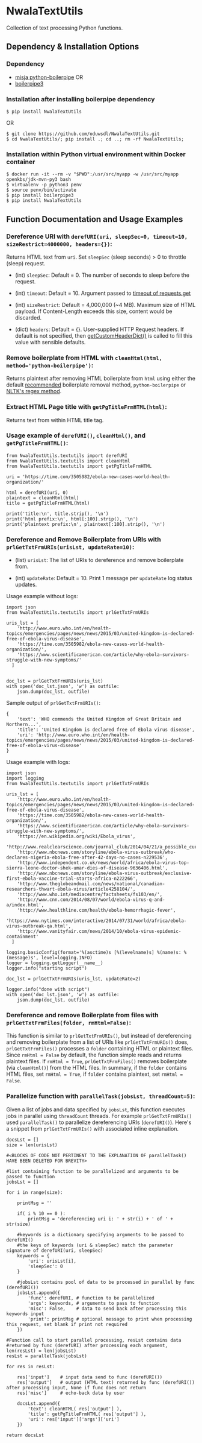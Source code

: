 # NwalaTextUtils

Collection of text processing Python functions.
## Dependency & Installation Options
### Dependency

* [misja python-boilerpipe](https://github.com/misja/python-boilerpipe/) OR
* [boilerpipe3](https://github.com/slaveofcode/boilerpipe3)

### Installation after installing boilerpipe dependency
```
$ pip install NwalaTextUtils
```
OR
```
$ git clone https://github.com/oduwsdl/NwalaTextUtils.git
$ cd NwalaTextUtils/; pip install .; cd ..; rm -rf NwalaTextUtils;
```
### Installation within Python virtual environment within Docker container
```
$ docker run -it --rm -v "$PWD":/usr/src/myapp -w /usr/src/myapp openkbs/jdk-mvn-py3 bash
$ virtualenv -p python3 penv
$ source penv/bin/activate
$ pip install boilerpipe3
$ pip install NwalaTextUtils
```

## Function Documentation and Usage Examples

### Dereference URI with `derefURI(uri, sleepSec=0, timeout=10, sizeRestrict=4000000, headers={})`: 
Returns HTML text from `uri`. Set `sleepSec` (sleep seconds) > 0 to throttle (sleep) request.

* (int) `sleepSec`: Default = 0. The number of seconds to sleep before the request.

* (int)  `timeout`: Default = 10. Argument passed to [timeout of requests.get](https://2.python-requests.org/en/master/user/quickstart/#timeouts)

* (int)  `sizeRestrict`: Default = 4,000,000 (~4 MB). Maximum size of HTML payload. If Content-Length exceeds this size, content would be discarded.

* (dict) `headers`: Default = {}. User-supplied HTTP Request headers. If default is not specified, then [getCustomHeaderDict()](https://github.com/oduwsdl/NwalaTextUtils/blob/logfixes/NwalaTextUtils/textutils.py#L69) is called to fill this value with sensible defaults.

### Remove boilerplate from HTML with `cleanHtml(html, method='python-boilerpipe')`:
Returns plaintext after removing HTML boilerplate from `html` using either the default [recommended](https://ws-dl.blogspot.com/2017/03/2017-03-20-survey-of-5-boilerplate.html) boilerplate removal method, `python-boilerpipe` or [NLTK's regex method](https://github.com/nltk/nltk/commit/39a303e5ddc4cdb1a0b00a3be426239b1c24c8bb).

### Extract HTML Page title with `getPgTitleFrmHTML(html)`:
Returns text from within HTML title tag.

### Usage example of `derefURI()`, `cleanHtml()`, and `getPgTitleFrmHTML()`:
```
from NwalaTextUtils.textutils import derefURI
from NwalaTextUtils.textutils import cleanHtml
from NwalaTextUtils.textutils import getPgTitleFrmHTML

uri = 'https://time.com/3505982/ebola-new-cases-world-health-organization/'

html = derefURI(uri, 0)
plaintext = cleanHtml(html)
title = getPgTitleFrmHTML(html)

print('title:\n', title.strip(), '\n')
print('html prefix:\n', html[:100].strip(), '\n')
print('plaintext prefix:\n', plaintext[:100].strip(), '\n')
```

### Dereference and Remove Boilerplate from URIs with `prlGetTxtFrmURIs(urisLst, updateRate=10)`:

* (list) `urisLst`: The list of URIs to dereference and remove boilerplate from.

* (int) `updateRate`: Default = 10. Print 1 message per `updateRate` log status updates.

Usage example without logs:
```
import json
from NwalaTextUtils.textutils import prlGetTxtFrmURIs

uris_lst = [
    'http://www.euro.who.int/en/health-topics/emergencies/pages/news/news/2015/03/united-kingdom-is-declared-free-of-ebola-virus-disease',
    'https://time.com/3505982/ebola-new-cases-world-health-organization/',
    'https://www.scientificamerican.com/article/why-ebola-survivors-struggle-with-new-symptoms/'
  ]


doc_lst = prlGetTxtFrmURIs(uris_lst)
with open('doc_lst.json', 'w') as outfile:
    json.dump(doc_lst, outfile)
```

Sample output of `prlGetTxtFrmURIs()`:
```
{
	'text': 'WHO commends the United Kingdom of Great Britain and Northern...',
	'title': 'United Kingdom is declared free of Ebola virus disease',
	'uri': 'http://www.euro.who.int/en/health-topics/emergencies/pages/news/news/2015/03/united-kingdom-is-declared-free-of-ebola-virus-disease'
}
```

Usage example with logs:
```
import json
import logging
from NwalaTextUtils.textutils import prlGetTxtFrmURIs

uris_lst = [
    'http://www.euro.who.int/en/health-topics/emergencies/pages/news/news/2015/03/united-kingdom-is-declared-free-of-ebola-virus-disease',
	'https://time.com/3505982/ebola-new-cases-world-health-organization/',
	'https://www.scientificamerican.com/article/why-ebola-survivors-struggle-with-new-symptoms/',
	'https://en.wikipedia.org/wiki/Ebola_virus',
	'http://www.realclearscience.com/journal_club/2014/04/21/a_possible_cure_for_ebola_virus_infection_108610.html',
	'http://www.nbcnews.com/storyline/ebola-virus-outbreak/who-declares-nigeria-ebola-free-after-42-days-no-cases-n229536',
	'http://www.independent.co.uk/news/world/africa/ebola-virus-top-sierra-leone-doctor-shek-umar-dies-of-disease-9636406.html',
	'http://www.nbcnews.com/storyline/ebola-virus-outbreak/exclusive-first-ebola-vaccine-trial-starts-africa-n222266',
	'http://www.theglobeandmail.com/news/national/canadian-researchers-thwart-ebola-virus/article4258104/',
	'http://www.who.int/mediacentre/factsheets/fs103/en/',
	'http://www.cnn.com/2014/08/07/world/ebola-virus-q-and-a/index.html',
	'http://www.healthline.com/health/ebola-hemorrhagic-fever',
	'https://www.nytimes.com/interactive/2014/07/31/world/africa/ebola-virus-outbreak-qa.html',
	'http://www.vanityfair.com/news/2014/10/ebola-virus-epidemic-containment'
  ]

logging.basicConfig(format='%(asctime)s [%(levelname)s] %(name)s: %(message)s', level=logging.INFO)
logger = logging.getLogger(__name__)
logger.info("starting script")

doc_lst = prlGetTxtFrmURIs(uris_lst, updateRate=2)

logger.info("done with script")
with open('doc_lst.json', 'w') as outfile:
    json.dump(doc_lst, outfile)
```

### Dereference and remove Boilerplate from files with `prlGetTxtFrmFiles(folder, rmHtml=False)`:
This function is similar to `prlGetTxtFrmURIs()`, but instead of dereferencing and removing boilerplate from a list of URIs like `prlGetTxtFrmURIs()` does, `prlGetTxtFrmFiles()` processes a `folder` containing HTML or plaintext files. Since `rmHtml = False` by default, the function simple reads and returns plaintext files. If `rmHtml = True`, `prlGetTxtFrmFiles()` removes boilerplate (via `cleanHtml()`) from the HTML files. In summary, if the `folder` contains HTML files, set `rmHtml = True`, if `folder` contains plaintext, set `rmHtml = False`.

### Parallelize function with `parallelTask(jobsLst, threadCount=5)`:
Given a list of jobs and data specified by `jobsLst`, this function executes jobs in parallel using `threadCount` threads. For example `prlGetTxtFrmURIs()` used `parallelTask()` to parallelize dereferencing URIs (`derefURI()`). Here's a snippet from `prlGetTxtFrmURIs()` with associated inline explanation.

```
docsLst = []
size = len(urisLst)

#<BLOCKS OF CODE NOT PERTINENT TO THE EXPLANATION OF parallelTask() HAVE BEEN DELETED FOR BREVITY>

#list containing function to be parallelized and arguments to be passed to function
jobsLst = []

for i in range(size):

	printMsg = ''

	if( i % 10 == 0 ):
		printMsg = 'dereferencing uri i: ' + str(i) + ' of ' + str(size)

	#keywords is a dictionary specifying arguments to be passed to derefURI()
	#the keys of keywords (uri & sleepSec) match the parameter signature of derefURI(uri, sleepSec)
	keywords = {
		'uri': urisLst[i],
		'sleepSec': 0
	}

	#jobsLst contains pool of data to be processed in parallel by func (derefURI())
	jobsLst.append({
		'func': derefURI, # function to be parallelized
		'args': keywords, # arguments to pass to function
		'misc': False,    # data to send back after processing this keywords input
		'print': printMsg # optional message to print when processing this request, set blank if print not required
	})

#Function call to start parallel processing, resLst contains data 
#returned by func (derefURI) after processing each argument, len(resLst) = len(jobsLst)
resLst = parallelTask(jobsLst)

for res in resLst:
	
	res['input'] 	# input data send to func (derefURI())
	res['output']	# output (HTML text) returned by func (derefURI()) after processing input, None if func does not return
	res['misc']  	# echo-back data by user

	docsLst.append({
		'text': cleanHTML( res['output'] ),
		'title': getPgTitleFrmHTML( res['output'] ),
		'uri': res['input']['args']['uri']
	})

return docsLst
```
